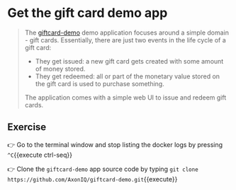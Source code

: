 # Get the gift card demo app

> The [giftcard-demo](https://github.com/AxonIQ/giftcard-demo) demo application focuses around a simple domain - gift cards. Essentially, there are just two events in the life cycle of a gift card:
>
> - They get issued: a new gift card gets created with some amount of money stored.
> - They get redeemed: all or part of the monetary value stored on the gift card is used to purchase something.
>
> The application comes with a simple web UI to issue and redeem gift cards. 

## Exercise 

👉  Go to the terminal window and stop listing the docker logs by pressing `^C`{{execute ctrl-seq}} 

👉  Clone the `giftcard-demo` app source code by typing `git clone https://github.com/AxonIQ/giftcard-demo.git`{{execute}} 

